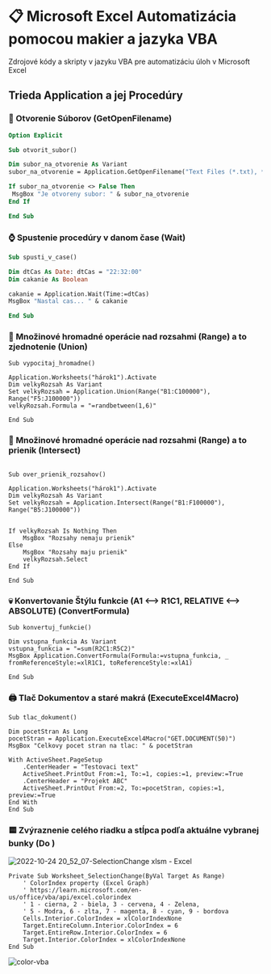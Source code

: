 # 📋 Microsoft Excel Automatizácia pomocou makier a jazyka VBA
Zdrojové kódy a skripty v jazyku VBA pre automatizáciu úloh v Microsoft Excel

## Trieda Application a jej Procedúry 
### 📂 Otvorenie Súborov (GetOpenFilename)
```vb
Option Explicit

Sub otvorit_subor()

Dim subor_na_otvorenie As Variant
subor_na_otvorenie = Application.GetOpenFilename("Text Files (*.txt), *.txt")

If subor_na_otvorenie <> False Then
 MsgBox "Je otvoreny subor: " & subor_na_otvorenie
End If

End Sub
```
### ⌚ Spustenie procedúry v danom čase (Wait)
```vb
Sub spusti_v_case()

Dim dtCas As Date: dtCas = "22:32:00"
Dim cakanie As Boolean

cakanie = Application.Wait(Time:=dtCas)
MsgBox "Nastal cas... " & cakanie

End Sub

```
### 🍒 Množinové hromadné operácie nad rozsahmi (Range) a to zjednotenie (Union)
```vba
Sub vypocitaj_hromadne()

Application.Worksheets("hárok1").Activate
Dim velkyRozsah As Variant
Set velkyRozsah = Application.Union(Range("B1:C100000"), Range("F5:J100000"))
velkyRozsah.Formula = "=randbetween(1,6)"

End Sub

```
### 🍒 Množinové hromadné operácie nad rozsahmi (Range) a to prienik (Intersect)
```vba

Sub over_prienik_rozsahov()

Application.Worksheets("hárok1").Activate
Dim velkyRozsah As Variant
Set velkyRozsah = Application.Intersect(Range("B1:F100000"), Range("B5:J100000"))


If velkyRozsah Is Nothing Then
    MsgBox "Rozsahy nemaju prienik"
Else
    MsgBox "Rozsahy maju prienik"
    velkyRozsah.Select
End If

End Sub
```

### 💀 Konvertovanie Štýlu funkcie (A1 <--> R1C1, RELATIVE <--> ABSOLUTE) (ConvertFormula)
```vba
Sub konvertuj_funkcie()

Dim vstupna_funkcia As Variant
vstupna_funkcia = "=sum(R2C1:R5C2)"
MsgBox Application.ConvertFormula(Formula:=vstupna_funkcia, _
fromReferenceStyle:=xlR1C1, toReferenceStyle:=xlA1)

End Sub
```

### 🖨️ Tlač Dokumentov a staré makrá (ExecuteExcel4Macro)
```vba
Sub tlac_dokument()

Dim pocetStran As Long
pocetStran = Application.ExecuteExcel4Macro("GET.DOCUMENT(50)")
MsgBox "Celkovy pocet stran na tlac: " & pocetStran

With ActiveSheet.PageSetup
    .CenterHeader = "Testovaci text"
    ActiveSheet.PrintOut From:=1, To:=1, copies:=1, preview:=True
    .CenterHeader = "Projekt ABC"
    ActiveSheet.PrintOut From:=2, To:=pocetStran, copies:=1, preview:=True
End With
End Sub
```
### 🟨 Zvýraznenie celého riadku a stĺpca podľa aktuálne vybranej bunky (Do )
![2022-10-24 20_52_07-SelectionChange xlsm - Excel](https://user-images.githubusercontent.com/24510943/197603184-d853ae6d-6c29-4cb2-be0e-9357537ac5b6.png)

```vba
Private Sub Worksheet_SelectionChange(ByVal Target As Range)
    ' ColorIndex property (Excel Graph)
    ' https://learn.microsoft.com/en-us/office/vba/api/excel.colorindex
    ' 1 - cierna, 2 - biela, 3 - cervena, 4 - Zelena,
    ' 5 - Modra, 6 - zlta, 7 - magenta, 8 - cyan, 9 - bordova
    Cells.Interior.ColorIndex = xlColorIndexNone
    Target.EntireColumn.Interior.ColorIndex = 6
    Target.EntireRow.Interior.ColorIndex = 6
    Target.Interior.ColorIndex = xlColorIndexNone
End Sub
```
![color-vba](https://user-images.githubusercontent.com/24510943/197604877-5859216e-352d-494f-af55-dc7c29e747c8.gif)



